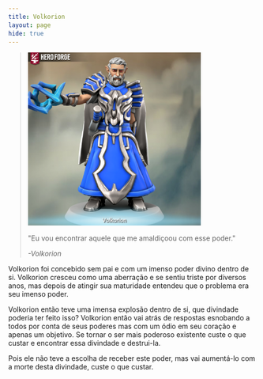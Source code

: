 ```yaml
---
title: Volkorion
layout: page
hide: true
---
```


> <img src="../../assets/players_photos/volkorion.png" alt="Volkorion" width="350"/>
>
> "Eu vou encontrar aquele que me amaldiçoou com esse poder." 
>
> *-Volkorion*

Volkorion foi concebido sem pai e com um imenso poder divino dentro de si. Volkorion cresceu como uma aberração e se sentiu triste por diversos anos, mas depois de atingir sua maturidade entendeu que o problema era seu imenso poder.

Volkorion então teve uma imensa explosão dentro de si, que divindade poderia ter feito isso? Volkorion então vai atrás de respostas esnobando a todos por conta de seus poderes mas com um ódio em seu coração e apenas um objetivo. Se tornar o ser mais poderoso existente custe o que custar e encontrar essa divindade e destrui-la.

Pois ele não teve a escolha de receber este poder, mas vai aumentá-lo com a morte desta divindade, custe o que custar. 